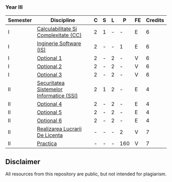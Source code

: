 ### Year III
| Semester | Discipline                                     | C | S | L | P   | FE | Credits |
|----------|------------------------------------------------|---|---|---|-----|----|---------|
| I        | [Calculabilitate Si Complexitate (CC)](https://github.com/FMI-Materials/FMI-Bachelor-Materials/tree/main/Year%20III/Semester%20I/Calculabilitate%20Si%20Complexitate)     | 2 | 1 | - | -   | E  | 6       |
| I        | [Inginerie Software (IS)](https://github.com/FMI-Materials/FMI-Bachelor-Materials/tree/main/Year%20III/Semester%20I/Inginerie%20Software)                  | 2 | - | - | 1   | E  | 6       |
| I        | [Optional 1](https://github.com/FMI-Materials/FMI-Bachelor-Materials/tree/main/Year%20III/Optionals)                               | 2 | - | 2 | -   | V  | 6       |
| I        | [Optional 2](https://github.com/FMI-Materials/FMI-Bachelor-Materials/tree/main/Year%20III/Optionals)                               | 2 | - | 2 | -   | V  | 6       |
| I        | [Optional 3](https://github.com/FMI-Materials/FMI-Bachelor-Materials/tree/main/Year%20III/Optionals)                               | 2 | - | 2 | -   | V  | 6       |
| II       | [Securitatea Sistemelor Informatice (SSI)](https://github.com/FMI-Materials/FMI-Bachelor-Materials/tree/main/Year%20III/Semester%20II/Securitatea%20Sistemelor%20Informatice) | 2 | 1 | 2 | -   | E  | 4       |
| II       | [Optional 4](https://github.com/FMI-Materials/FMI-Bachelor-Materials/tree/main/Year%20III/Optionals)                               | 2 | - | 2 | -   | E  | 4       |
| II       | [Optional 5](https://github.com/FMI-Materials/FMI-Bachelor-Materials/tree/main/Year%20III/Optionals)                               | 2 | - | 2 | -   | E  | 4       |
| II       | [Optional 6](https://github.com/FMI-Materials/FMI-Bachelor-Materials/tree/main/Year%20III/Optionals)                               | 2 | - | 2 | -   | E  | 4       |
| II       | [Realizarea Lucrarii De Licenta](https://github.com/FMI-Materials/FMI-Bachelor-Materials/tree/main/Year%20III/Semester%20II/Licenta)           | - | - | - | 2   | V  | 7       |
| II       | [Practica](https://fmi.unibuc.ro/practica/)                                 | - | - | - | 160 | V  | 7       |

## Disclaimer
All resources from this repository are public, but not intended for plagiarism.
